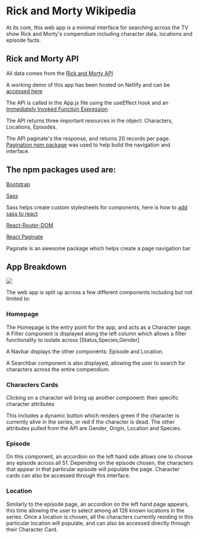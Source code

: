# Rick and Morty Wikipedia

At its core, this web app is a minimal interface for searching across the TV show Rick and Morty's compendium including character data, locations and episode facts.

## Rick and Morty API

All data comes from the [Rick and Morty API](https://rickandmortyapi.com/)

A working demo of this app has been hosted on Netlify and can be [accessed here](https://rickandmortyflatiron.netlify.app/)

The API is called in the App.js file using the useEffect hook and an [Immediately Invoked Function Expression](https://www.javascripttutorial.net/javascript-immediately-invoked-function-expression-iife/)

The API returns three important resources in the object: Characters, Locations, Episodes.

The API paginate's the response, and returns 20 records per page. [Pagination npm package](https://academind.com/tutorials/reactjs-pagination) was used to help build the navigation and interface.

## The npm packages used are:

[Bootstrap](https://getbootstrap.com/)

[Sass](https://www.npmjs.com/package/sass)

Sass helps create custom stylesheets for components, here is how to [add sass to react](https://medium.com/nerd-for-tech/add-sass-to-your-react-app-in-2021-here-is-how-c7260c323a5a)

[React-Router-DOM](https://www.npmjs.com/package/react-router-dom)

[React Paginate](https://www.npmjs.com/package/react-paginate)

Paginate is an awesome package which helps create a page navigation bar

## App Breakdown

![](rickandmorty.gif)


The web app is split up across a few different components including but not limited to:

### Homepage

The Homepage is the entry point for the app, and acts as a Character page. A Filter component is displayed along the left column which allows a filter functionality to isolate across [Status,Species,Gender]

A Navbar displays the other components: Episode and Location.

A Searchbar component is also displayed, allowing the user to search for characters across the entire compendium.

### Characters Cards

Clicking on a character will bring up another component: their specific character attributes

This includes a dynamic button which renders green if the character is currently alive in the series, or red if the character is dead. The other attributes pulled from the API are Gender, Origin, Location and Species.

### Episode

On this component, an accordion on the left hand side allows one to choose any episode across all 51. Depending on the episode chosen, the characters that appear in that particular episode will populate the page. Character cards can also be accessed through this interface.

### Location

Similarly to the episode page, an accordion on the left hand page appears, this time allowing the user to select among all 126 known locations in the series. Once a location is chosen, all the characters currently residing in this particular location will populate, and can also be accessed directly through their Character Card.
